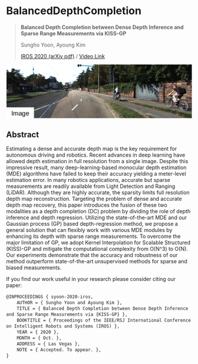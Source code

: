 # BalancedDepthCompletion

> **Balanced Depth Completion between Dense Depth Inference and Sparse Range Measurements via KISS-GP**
>
> Sungho Yoon, Ayoung Kim
>
> [IROS 2020 (arXiv pdf)](https://arxiv.org/abs/2008.05158)  / [Video Link](https://www.youtube.com/watch?v=x8n0lvjvorg)

<p align="center">
  <img src="assets/teaser.gif" alt="example input output gif" width="600" />
</p>


## Abstract

Estimating a dense and accurate depth map is the key requirement for autonomous driving and robotics. Recent advances in deep learning have allowed depth estimation in full resolution from a single image. Despite this impressive result, many deep-learning-based monocular depth estimation (MDE) algorithms have failed to keep their accuracy yielding a meter-level estimation error. In many robotics applications, accurate but sparse measurements are readily available from Light Detection and Ranging (LiDAR). Although they are highly accurate, the sparsity limits full resolution depth map reconstruction. Targeting the problem of dense and accurate depth map recovery, this paper introduces the fusion of these two modalities as a depth completion (DC) problem by dividing the role of depth inference and depth regression. Utilizing the state-of-the-art MDE and our Gaussian process (GP) based depth-regression method, we propose a general solution that can flexibly work with various MDE modules by enhancing its depth with sparse range measurements. To overcome the major limitation of GP, we adopt Kernel Interpolation for Scalable Structured (KISS)-GP and mitigate the computational complexity from O(N^3) to O(N). Our experiments demonstrate that the accuracy and robustness of our method outperform state-of-the-art unsupervised methods for sparse and biased measurements.


If you find our work useful in your research please consider citing our paper:
```
@INPROCEEDINGS { syoon-2020-iros,
    AUTHOR = { Sungho Yoon and Ayoung Kim },
    TITLE = { Balanced Depth Completion between Dense Depth Inference and Sparse Range Measurements via {KISS-GP} },
    BOOKTITLE = { Proceedings of the IEEE/RSJ International Conference on Intelligent Robots and Systems (IROS) },
    YEAR = { 2020 },
    MONTH = { Oct. },
    ADDRESS = { Las Vegas },
    NOTE = { Accepted. To appear. },
}
```
